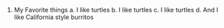 1. My Favorite things
    a. I like turtles
    b. I like turtles
    c. I like turtles
    d. And I like California style burritos
